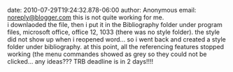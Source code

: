 date: 2010-07-29T19:24:32.878-06:00
author: Anonymous
email: noreply@blogger.com
this is not quite working for me.<br />i downlaoded the file, then i put it in the Bibliography folder under program files, microsoft office, office 12, 1033 (there was no style folder).  the style did not show up when i reopened word... so i went back and created a style folder under bibliography.  at this point, all the referencing features stopped working (the menu commandes showed as grey so they could not be clicked... any ideas??? TRB deadline is in 2 days!!!!